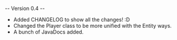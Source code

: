 -- Version 0.4 --
 + Added CHANGELOG to show all the changes! :D
 + Changed the Player class to be more unified with the Entity ways.
 + A bunch of JavaDocs added.
